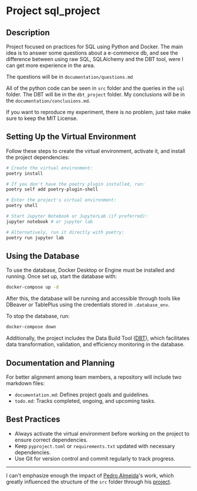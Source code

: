 # Project sql_project

## Description

Project focused on practices for SQL using Python and Docker. The main idea is to answer some questions about a e-commerce db, and see the difference between using raw SQL, SQLAlchemy and the DBT tool, were I can get more experience in the area.

The questions will be in `documentation/questions.md`

All of the python code can be seen in `src` folder and the queries in the `sql` folder. The DBT will be in the `dbt_project` folder. My conclusions will be in the `documentation/conclusions.md`.

If you want to reproduce my experiment, there is no problem, just take make sure to keep the MIT License.

## Setting Up the Virtual Environment

Follow these steps to create the virtual environment, activate it, and install the project dependencies:

```bash
# Create the virtual environment:
poetry install

# If you don't have the poetry plugin installed, run:
poetry self add poetry-plugin-shell

# Enter the project's virtual environment:
poetry shell

# Start Jupyter Notebook or JupyterLab (if preferred):
jupyter notebook # or jupyter lab

# Alternatively, run it directly with poetry:
poetry run jupyter lab
```

## Using the Database

To use the database, Docker Desktop or Engine must be installed and running. Once set up, start the database with:

```bash
docker-compose up -d
```

After this, the database will be running and accessible through tools like DBeaver or TablePlus using the credentials stored in `.database_env`.

To stop the database, run:

```bash
docker-compose down
```

Additionally, the project includes the Data Build Tool ([DBT](https://docs.getdbt.com/docs/introduction)), which facilitates data transformation, validation, and efficiency monitoring in the database.


## Documentation and Planning

For better alignment among team members, a repository will include two markdown files:

- `documentation.md`: Defines project goals and guidelines.
- `todo.md`: Tracks completed, ongoing, and upcoming tasks.

## Best Practices

- Always activate the virtual environment before working on the project to ensure correct dependencies.
- Keep `pyproject.toml` or `requirements.txt` updated with necessary dependencies.
- Use Git for version control and commit regularly to track progress.

---

I can't emphasize enough the impact of [Pedro Almeida](https://github.com/allmeidaapedro)'s work, which greatly influenced the structure of the `src` folder through his [project](https://github.com/allmeidaapedro/Churn-Prediction-Credit-Card).